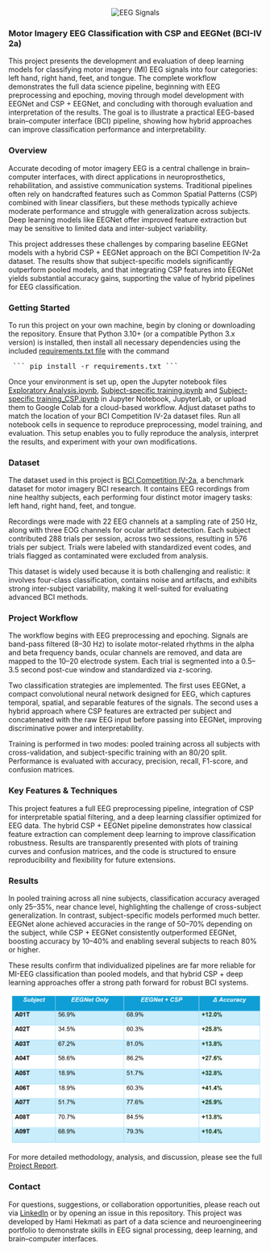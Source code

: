<p align="center">
  <img src="https://madrasscan.in/wp-content/uploads/2023/04/eeg-electroencephalogram-centres.jpeg" alt="EEG Signals">
</p>

### Motor Imagery EEG Classification with CSP and EEGNet (BCI-IV 2a)

This project presents the development and evaluation of deep learning models for classifying motor imagery (MI) EEG signals into four categories: left hand, right hand, feet, and tongue. The complete workflow demonstrates the full data science pipeline, beginning with EEG preprocessing and epoching, moving through model development with EEGNet and CSP + EEGNet, and concluding with thorough evaluation and interpretation of the results. The goal is to illustrate a practical EEG-based brain–computer interface (BCI) pipeline, showing how hybrid approaches can improve classification performance and interpretability.

### Overview

Accurate decoding of motor imagery EEG is a central challenge in brain–computer interfaces, with direct applications in neuroprosthetics, rehabilitation, and assistive communication systems. Traditional pipelines often rely on handcrafted features such as Common Spatial Patterns (CSP) combined with linear classifiers, but these methods typically achieve moderate performance and struggle with generalization across subjects. Deep learning models like EEGNet offer improved feature extraction but may be sensitive to limited data and inter-subject variability.  

This project addresses these challenges by comparing baseline EEGNet models with a hybrid CSP + EEGNet approach on the BCI Competition IV-2a dataset. The results show that subject-specific models significantly outperform pooled models, and that integrating CSP features into EEGNet yields substantial accuracy gains, supporting the value of hybrid pipelines for EEG classification.

### Getting Started

To run this project on your own machine, begin by cloning or downloading the repository. Ensure that Python 3.10+ (or a compatible Python 3.x version) is installed, then install all necessary dependencies using the included [requirements.txt file](https://github.com/HamiHekmati/motor-imagery-eeg-classification/blob/main/requirements.txt) with the command  

<pre> ``` pip install -r requirements.txt ``` </pre>  

Once your environment is set up, open the Jupyter notebook files [Exploratory Analysis.ipynb](https://github.com/HamiHekmati/motor-imagery-eeg-classification/blob/main/Exploratory%20Analysis.ipynb), [Subject-specific training.ipynb](https://github.com/HamiHekmati/motor-imagery-eeg-classification/blob/main/Subject-specific%20training.ipynb) and [Subject-specific training_CSP.ipynb](https://github.com/HamiHekmati/motor-imagery-eeg-classification/blob/main/Subject-specific%20training_CSP.ipynb) in Jupyter Notebook, JupyterLab, or upload them to Google Colab for a cloud-based workflow. Adjust dataset paths to match the location of your BCI Competition IV-2a dataset files. Run all notebook cells in sequence to reproduce preprocessing, model training, and evaluation. This setup enables you to fully reproduce the analysis, interpret the results, and experiment with your own modifications.

### Dataset

The dataset used in this project is [BCI Competition IV-2a](https://bbci.de/competition/iv/), a benchmark dataset for motor imagery BCI research. It contains EEG recordings from nine healthy subjects, each performing four distinct motor imagery tasks: left hand, right hand, feet, and tongue.  

Recordings were made with 22 EEG channels at a sampling rate of 250 Hz, along with three EOG channels for ocular artifact detection. Each subject contributed 288 trials per session, across two sessions, resulting in 576 trials per subject. Trials were labeled with standardized event codes, and trials flagged as contaminated were excluded from analysis.  

This dataset is widely used because it is both challenging and realistic: it involves four-class classification, contains noise and artifacts, and exhibits strong inter-subject variability, making it well-suited for evaluating advanced BCI methods.

### Project Workflow

The workflow begins with EEG preprocessing and epoching. Signals are band-pass filtered (8–30 Hz) to isolate motor-related rhythms in the alpha and beta frequency bands, ocular channels are removed, and data are mapped to the 10–20 electrode system. Each trial is segmented into a 0.5–3.5 second post-cue window and standardized via z-scoring.  

Two classification strategies are implemented. The first uses EEGNet, a compact convolutional neural network designed for EEG, which captures temporal, spatial, and separable features of the signals. The second uses a hybrid approach where CSP features are extracted per subject and concatenated with the raw EEG input before passing into EEGNet, improving discriminative power and interpretability.  

Training is performed in two modes: pooled training across all subjects with cross-validation, and subject-specific training with an 80/20 split. Performance is evaluated with accuracy, precision, recall, F1-score, and confusion matrices.

### Key Features & Techniques

This project features a full EEG preprocessing pipeline, integration of CSP for interpretable spatial filtering, and a deep learning classifier optimized for EEG data. The hybrid CSP + EEGNet pipeline demonstrates how classical feature extraction can complement deep learning to improve classification robustness. Results are transparently presented with plots of training curves and confusion matrices, and the code is structured to ensure reproducibility and flexibility for future extensions.

### Results

In pooled training across all nine subjects, classification accuracy averaged only 25–35%, near chance level, highlighting the challenge of cross-subject generalization. In contrast, subject-specific models performed much better. EEGNet alone achieved accuracies in the range of 50–70% depending on the subject, while CSP + EEGNet consistently outperformed EEGNet, boosting accuracy by 10–40% and enabling several subjects to reach 80% or higher.  

These results confirm that individualized pipelines are far more reliable for MI-EEG classification than pooled models, and that hybrid CSP + deep learning approaches offer a strong path forward for robust BCI systems.

<p align="center">
  <img src="https://github.com/HamiHekmati/motor-imagery-eeg-classification/blob/main/Results-Summary.png" width="600">
</p>

For more detailed methodology, analysis, and discussion, please see the full [Project Report](https://github.com/HamiHekmati/motor-imagery-eeg-classification/blob/main/Project%20Report.pdf).

### Contact

For questions, suggestions, or collaboration opportunities, please reach out via [LinkedIn](https://www.linkedin.com/in/hami-hekmati-399932154/) or by opening an issue in this repository. This project was developed by Hami Hekmati as part of a data science and neuroengineering portfolio to demonstrate skills in EEG signal processing, deep learning, and brain–computer interfaces.

